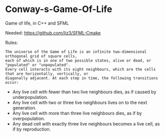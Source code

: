 # Conway-s-Game-Of-Life
Game of life, in C++ and SFML

Needed: https://github.com/liz3/SFML-Cmake


Rules:

    The universe of the Game of Life is an infinite two-dimensional orthogonal grid of square cells, 
    each of which is in one of two possible states, alive or dead, or "populated" or "unpopulated". 
    Every cell interacts with its eight neighbours, which are the cells that are horizontally, vertically, or 
    diagonally adjacent. At each step in time, the following transitions occur:

 - Any live cell with fewer than two live neighbours dies, as if caused by underpopulation.
 - Any live cell with two or three live neighbours lives on to the next generation.
 - Any live cell with more than three live neighbours dies, as if by overpopulation.
 - Any dead cell with exactly three live neighbours becomes a live cell, as if by reproduction.
